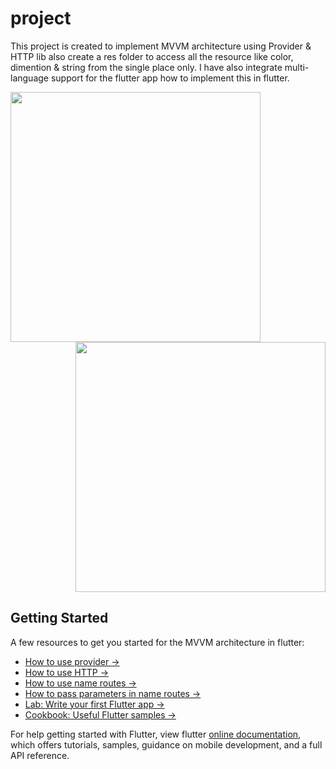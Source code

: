 # project

This project is created to implement MVVM architecture using Provider & HTTP lib also create a res folder to access all the resource like color, dimention & string from the single place only.
I have also integrate multi-language support for the flutter app how to implement this in flutter.

<div align="left">
    <img src="https://github.com/maraj91/flutter_mvvm/blob/master/screenshot/Screenshot_1630953449.png" width="400px"</img> 
</div>


<div align="right">
    <img src="https://github.com/maraj91/flutter_mvvm/blob/master/screenshot/Screenshot_1630953438.png" width="400px"</img> 
</div>

## Getting Started

A few resources to get you started for the MVVM architecture in flutter:

- [How to use provider ->](https://pub.dev/packages/provider)
- [How to use HTTP ->](https://pub.dev/packages/http)
- [How to use name routes ->](https://flutter.dev/docs/cookbook/navigation/named-routes)
- [How to pass parameters in name routes ->](https://flutter.dev/docs/cookbook/navigation/navigate-with-arguments)
- [Lab: Write your first Flutter app ->](https://flutter.dev/docs/get-started/codelab)
- [Cookbook: Useful Flutter samples -> ](https://flutter.dev/docs/cookbook)

For help getting started with Flutter, view flutter
[online documentation](https://flutter.dev/docs), which offers tutorials,
samples, guidance on mobile development, and a full API reference.
